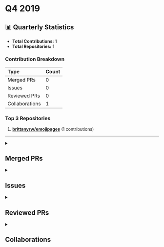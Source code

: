 # Q4 2019

## 📊 Quarterly Statistics

* **Total Contributions:** 1
* **Total Repositories:** 1

### Contribution Breakdown

| Type | Count |
| :--- | :--- |
| Merged PRs | 0 |
| Issues | 0 |
| Reviewed PRs | 0 |
| Collaborations | 1 |

### Top 3 Repositories

1. [**brittanyrw/emojipages**](https://github.com/brittanyrw/emojipages) (1 contributions)

---

<details>
  <summary><h2>Merged PRs</h2></summary>
No contribution in this quarter.
</details>

<details>
  <summary><h2>Issues</h2></summary>
No contribution in this quarter.
</details>

<details>
  <summary><h2>Reviewed PRs</h2></summary>
No contribution in this quarter.
</details>

<details>
  <summary><h2>Collaborations</h2></summary>
<table style='width:100%; table-layout:fixed;'>
  <thead>
    <tr>
      <th style='width:5%;'>No.</th>
      <th style='width:20%;'>Project Name</th>
      <th style='width:20%;'>Title</th>
      <th style='width:35%;'>Description</th>
      <th style='width:20%;'>Date</th>
    </tr>
  </thead>
  <tbody>
    <tr>
      <td>1.</td>
      <td>brittanyrw/emojipages</td>
      <td><a href='https://github.com/brittanyrw/emojipages/issues/65'>Add "Jurassic Park" by Michael Crichton to EmojiPages</a></td>
      <td>Info: https://en.wikipedia.org/wiki/Jurassic_Park_(novel)</td>
      <td>2019-10-03</td>
    </tr>
  </tbody>
</table>
</details>

